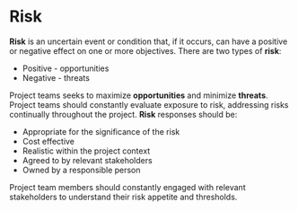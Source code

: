 # Risk

**Risk** is an uncertain event or condition that, if it occurs, can have a
positive or negative effect on one or more objectives. There are two types of
**risk**:

* Positive - opportunities
* Negative - threats

Project teams seeks to maximize **opportunities** and minimize **threats**.
Project teams should constantly evaluate exposure to risk, addressing risks
continually throughout the project. **Risk** responses should be:

* Appropriate for the significance of the risk
* Cost effective
* Realistic within the project context
* Agreed to by relevant stakeholders
* Owned by a responsible person

Project team members should constantly engaged with relevant stakeholders to
understand their risk appetite and thresholds.